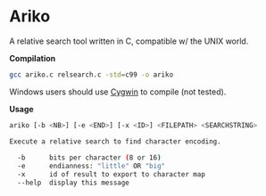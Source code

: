 Ariko
=====
A relative search tool written in C, compatible w/ the UNIX world.


__Compilation__ 
```bash
gcc ariko.c relsearch.c -std=c99 -o ariko
```
Windows users should use [Cygwin](http://www.cygwin.com "Cygwin")  to compile (not tested).

__Usage__
```bash
ariko [-b <NB>] [-e <END>] [-x <ID>] <FILEPATH> <SEARCHSTRING>

Execute a relative search to find character encoding.
  
  -b      bits per character (8 or 16)
  -e      endianness: "little" OR "big"
  -x      id of result to export to character map
  --help  display this message
```
